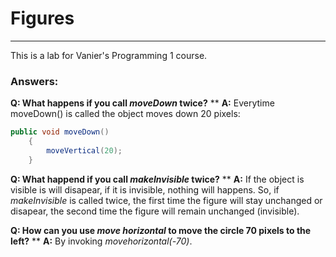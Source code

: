 # Figures
---
This is a lab for Vanier's Programming 1 course.

### Answers:

**Q: What happens if you call *moveDown* twice?**
**
**A:** Everytime moveDown() is called the object moves down 20 pixels:
``` java
public void moveDown()
    {
        moveVertical(20);
    }
```

**Q: What happend if you call *makeInvisible* twice?**
**
**A:** If the object is visible is will disapear, if it is invisible, nothing will happens. So, if *makeInvisible* is called twice, the first time the figure will stay unchanged or disapear, the second time the figure will remain unchanged (invisible).


**Q: How can you use *move horizontal* to move the circle 70 pixels to the left?**
**
**A:** By invoking *movehorizontal(-70)*.